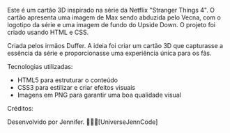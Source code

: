 Este é um cartão 3D inspirado na série da Netflix "Stranger Things 4". O cartão apresenta uma imagem de Max sendo abduzida pelo Vecna, com o logotipo da série e uma imagem de fundo do Upside Down. O projeto foi criado usando HTML e CSS.

Criada pelos irmãos Duffer. A ideia foi criar um cartão 3D que capturasse a essência da série e proporcionasse uma experiência única para os fãs.

Tecnologias utilizadas:

- HTML5 para estruturar o conteúdo
- CSS3 para estilizar e criar efeitos visuais
- Imagens em PNG para garantir uma boa qualidade visual

Créditos:

Desenvolvido por Jennifer. 👩🏼‍🚀[UniverseJennCode]
